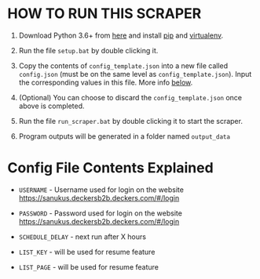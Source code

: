 # HOW TO RUN THIS SCRAPER

1. Download Python 3.6+ from [here](https://www.python.org/downloads/) and install [pip](https://www.geeksforgeeks.org/how-to-install-pip-on-windows/) and [virtualenv](https://www.freecodecamp.org/news/how-to-setup-virtual-environments-in-python/).

2. Run the file `setup.bat` by double clicking it.

3. Copy the contents of `config_template.json` into a new file called `config.json` (must be on the same level as `config_template.json`). Input the corresponding values in this file. More info [below](#config-file-settings-explained).

4. (Optional) You can choose to discard the `config_template.json` once above is completed.

5. Run the file `run_scraper.bat` by double clicking it to start the scraper.

6. Program outputs will be generated in a folder named `output_data`

# Config File Contents Explained

- `USERNAME` - Username used for login on the website https://sanukus.deckersb2b.deckers.com/#/login

- `PASSWORD` - Password used for login on the website https://sanukus.deckersb2b.deckers.com/#/login

- `SCHEDULE_DELAY` - next run after X hours

- `LIST_KEY` - will be used for resume feature 

- `LIST_PAGE` - will be used for resume feature 